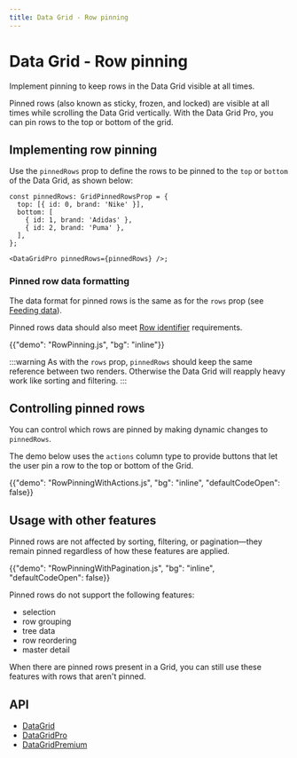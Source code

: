 ```yaml
---
title: Data Grid - Row pinning
---
```


# Data Grid - Row pinning [<span class="plan-pro"></span>](/x/introduction/licensing/#pro-plan 'Pro plan')

<p class="description">Implement pinning to keep rows in the Data Grid visible at all times.</p>

Pinned rows (also known as sticky, frozen, and locked) are visible at all times while scrolling the Data Grid vertically.
With the Data Grid Pro, you can pin rows to the top or bottom of the grid.

## Implementing row pinning

Use the `pinnedRows` prop to define the rows to be pinned to the `top` or `bottom` of the Data Grid, as shown below:

```tsx
const pinnedRows: GridPinnedRowsProp = {
  top: [{ id: 0, brand: 'Nike' }],
  bottom: [
    { id: 1, brand: 'Adidas' },
    { id: 2, brand: 'Puma' },
  ],
};

<DataGridPro pinnedRows={pinnedRows} />;
```

### Pinned row data formatting

The data format for pinned rows is the same as for the `rows` prop (see [Feeding data](/x/react-data-grid/row-definition/#feeding-data)).

Pinned rows data should also meet [Row identifier](/x/react-data-grid/row-definition/#row-identifier) requirements.

{{"demo": "RowPinning.js", "bg": "inline"}}

:::warning
As with the `rows` prop, `pinnedRows` should keep the same reference between two renders.
Otherwise the Data Grid will reapply heavy work like sorting and filtering.
:::

## Controlling pinned rows

You can control which rows are pinned by making dynamic changes to `pinnedRows`.

The demo below uses the `actions` column type to provide buttons that let the user pin a row to the top or bottom of the Grid.

{{"demo": "RowPinningWithActions.js", "bg": "inline", "defaultCodeOpen": false}}

## Usage with other features

Pinned rows are not affected by sorting, filtering, or pagination—they remain pinned regardless of how these features are applied.

{{"demo": "RowPinningWithPagination.js", "bg": "inline", "defaultCodeOpen": false}}

Pinned rows do not support the following features:

- selection
- row grouping
- tree data
- row reordering
- master detail

When there are pinned rows present in a Grid, you can still use these features with rows that aren't pinned.

## API

- [DataGrid](/x/api/data-grid/data-grid/)
- [DataGridPro](/x/api/data-grid/data-grid-pro/)
- [DataGridPremium](/x/api/data-grid/data-grid-premium/)
